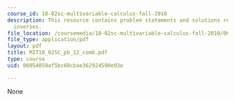 ```yaml
---
course_id: 18-02sc-multivariable-calculus-fall-2010
description: This resource contains problem statements and solutions related to matrix
  inverses.
file_location: /coursemedia/18-02sc-multivariable-calculus-fall-2010/06054059af5bc60cbae362924590e03e_MIT18_02SC_pb_12_comb.pdf
file_type: application/pdf
layout: pdf
title: MIT18_02SC_pb_12_comb.pdf
type: course
uid: 06054059af5bc60cbae362924590e03e

---
```

None
